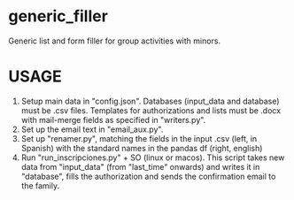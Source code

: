 # generic_filler
Generic list and form filler for group activities with minors.

# USAGE
1. Setup main data in "config.json". Databases (input_data and database) must be .csv files. Templates for authorizations and lists must be .docx with mail-merge fields as specified in "writers.py".
2. Set up the email text in "email_aux.py".
3. Set up "renamer.py", matching the fields in the input .csv (left, in Spanish) with the standard names in the pandas df (right, english)
4. Run "run_inscripciones.py" + SO (linux or macos). This script takes new data from "input_data" (from "last_time" onwards) and writes it in "database", fills the authorization and sends the confirmation email to the family.
